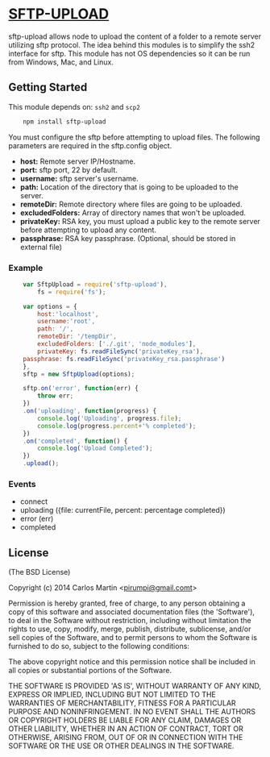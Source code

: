 # [SFTP-UPLOAD](https://npmjs.org/package/sftp-upload)

sftp-upload allows node to upload the content of a folder to a remote server utilizing sftp protocol. The idea behind this modules is to simplify the ssh2 interface for sftp. This module has not OS dependencies so it can be run from Windows, Mac, and Linux.

## Getting Started
This module depends on: `ssh2`  and `scp2`
```bash
	npm install sftp-upload
```

You must configure the sftp before attempting to upload files. The following parameters are required in the sftp.config object.

- **host:** Remote server IP/Hostname.
- **port:** sftp port, 22 by default.
- **username:** sftp server's username.
- **path:** Location of the directory that is going to be uploaded to the server.
- **remoteDir:** Remote directory where files are going to be uploaded.
- **excludedFolders:** Array of directory names that won't be uploaded.
- **privateKey:** RSA key, you must upload a public key to the remote server before attempting to upload any content.
- **passphrase:** RSA key passphrase. (Optional, should be stored in external file)

### Example
```js
    var SftpUpload = require('sftp-upload'),
        fs = require('fs');

    var options = {
        host:'localhost',
        username:'root',
        path: '/',
        remoteDir: '/tempDir',
        excludedFolders: ['./.git', 'node_modules'],
        privateKey: fs.readFileSync('privateKey_rsa'),
	passphrase: fs.readFileSync('privateKey_rsa.passphrase')
    },
    sftp = new SftpUpload(options);

    sftp.on('error', function(err) {
        throw err;
    })
    .on('uploading', function(progress) {
        console.log('Uploading', progress.file);
        console.log(progress.percent+'% completed');
    })
    .on('completed', function() {
        console.log('Upload Completed');
    })
    .upload();
```

### Events

- connect
- uploading ({file: currentFile, percent: percentage completed})
- error (err)
- completed

## License

(The BSD License)

Copyright (c) 2014 Carlos Martin &lt;pirumpi@gmail.comt&gt;

Permission is hereby granted, free of charge, to any person obtaining
a copy of this software and associated documentation files (the
'Software'), to deal in the Software without restriction, including
without limitation the rights to use, copy, modify, merge, publish,
distribute, sublicense, and/or sell copies of the Software, and to
permit persons to whom the Software is furnished to do so, subject to
the following conditions:

The above copyright notice and this permission notice shall be
included in all copies or substantial portions of the Software.

THE SOFTWARE IS PROVIDED 'AS IS', WITHOUT WARRANTY OF ANY KIND,
EXPRESS OR IMPLIED, INCLUDING BUT NOT LIMITED TO THE WARRANTIES OF
MERCHANTABILITY, FITNESS FOR A PARTICULAR PURPOSE AND NONINFRINGEMENT.
IN NO EVENT SHALL THE AUTHORS OR COPYRIGHT HOLDERS BE LIABLE FOR ANY
CLAIM, DAMAGES OR OTHER LIABILITY, WHETHER IN AN ACTION OF CONTRACT,
TORT OR OTHERWISE, ARISING FROM, OUT OF OR IN CONNECTION WITH THE
SOFTWARE OR THE USE OR OTHER DEALINGS IN THE SOFTWARE.
